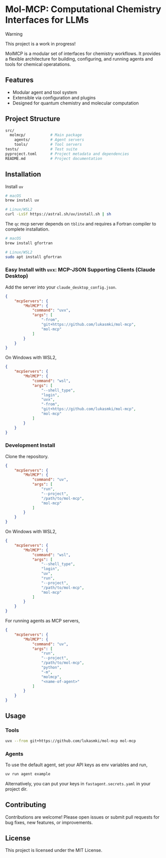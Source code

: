 # Mol-MCP: Computational Chemistry Interfaces for LLMs

> [!WARNING]
> This project is a work in progress! 

MolMCP is a modular set of interfaces for chemistry workflows. It provides a flexible architecture for building, configuring, and running agents and tools for chemical operatations.

## Features

- Modular agent and tool system
- Extensible via configuration and plugins
- Designed for quantum chemistry and molecular computation

## Project Structure

```sh
src/
  molmcp/           # Main package
    agents/         # Agent servers
    tools/          # Tool servers
tests/              # Test suite
pyproject.toml      # Project metadata and dependencies
README.md           # Project documentation
```

## Installation

Install `uv`

```sh
# macOS
brew install uv

# Linux/WSL2  
curl -LsSf https://astral.sh/uv/install.sh | sh
```

The `qc` mcp server depends on `tblite` and requires a Fortran compiler to complete installation.

```sh
# macOS
brew install gfortran

# Linux/WSL2
sudo apt install gfortran
```

### Easy Install with `uvx`: MCP-JSON Supporting Clients (Claude Desktop)

Add the server into your `claude_desktop_config.json`.

```json
{
    "mcpServers": {
        "MolMCP": {
            "command": "uvx",
            "args": [
                "-from",
                "git+https://github.com/lukasmki/mol-mcp",
                "mol-mcp"
            ]
        }
    }
}
```

On Windows with WSL2,

```json
{
    "mcpServers": {
        "MolMCP": {
            "command": "wsl",
            "args": [
                "--shell_type",
                "login",
                "uvx",
                "-from",
                "git+https://github.com/lukasmki/mol-mcp",
                "mol-mcp"
            ]
        }
    }
}
```

### Development Install

Clone the repository.

```json
{
    "mcpServers": {
        "MolMCP": {
            "command": "uv",
            "args": [
                "run",
                "--project",
                "/path/to/mol-mcp",
                "mol-mcp"
            ]
        }
    }
}
```

On Windows with WSL2,

```json
{
    "mcpServers": {
        "MolMCP": {
            "command": "wsl",
            "args": [
                "--shell_type",
                "login",
                "uv",
                "run",
                "--project",
                "/path/to/mol-mcp",
                "mol-mcp"
            ]
        }
    }
}
```

For running agents as MCP servers,

```json
{
    "mcpServers": {
        "MolMCP": {
            "command": "uv",
            "args": [
                "run",
                "--project",
                "/path/to/mol-mcp",
                "python",
                "-m",
                "molmcp",
                "<name-of-agent>"
            ]
        }
    }
}
```

## Usage

### Tools

```sh
uvx --from git+https://github.com/lukasmki/mol-mcp mol-mcp
```

### Agents

To use the default agent, set your API keys as env variables and run,

```sh
uv run agent example
```

Alternatively, you can put your keys in `fastagent.secrets.yaml` in your project dir.

## Contributing

Contributions are welcome! Please open issues or submit pull requests for bug fixes, new features, or improvements.

## License

This project is licensed under the MIT License.
